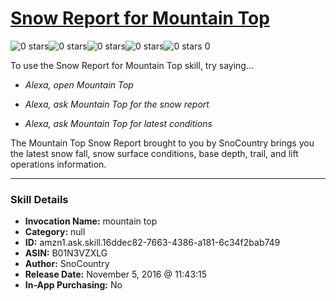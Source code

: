 # [Snow Report for Mountain Top](http://alexa.amazon.com/#skills/amzn1.ask.skill.16ddec82-7663-4386-a181-6c34f2bab749)
![0 stars](../../images/ic_star_border_black_18dp_1x.png)![0 stars](../../images/ic_star_border_black_18dp_1x.png)![0 stars](../../images/ic_star_border_black_18dp_1x.png)![0 stars](../../images/ic_star_border_black_18dp_1x.png)![0 stars](../../images/ic_star_border_black_18dp_1x.png) 0

To use the Snow Report for Mountain Top skill, try saying...

* *Alexa, open Mountain Top*

* *Alexa, ask Mountain Top for the snow report*

* *Alexa, ask Mountain Top for latest conditions*

The Mountain Top Snow Report brought to you by SnoCountry brings you the latest snow fall, snow surface conditions,  base depth, trail, and lift operations information.

***

### Skill Details

* **Invocation Name:** mountain top
* **Category:** null
* **ID:** amzn1.ask.skill.16ddec82-7663-4386-a181-6c34f2bab749
* **ASIN:** B01N3VZXLG
* **Author:** SnoCountry
* **Release Date:** November 5, 2016 @ 11:43:15
* **In-App Purchasing:** No
